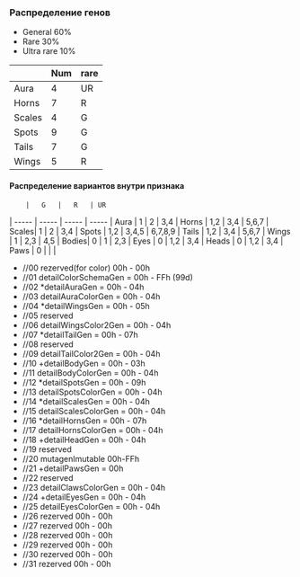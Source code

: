 ### Распределение генов
* General	60%
* Rare		30%
* Ultra rare	10%

|		| Num	|	rare
| ----- | ----- | -----
| Aura	|	4	|	UR
| Horns	|	7	|	R
| Scales|	4	|	G
| Spots	|	9	|	G
| Tails	|	7	|	G
| Wings	|	5	|	R

#### Распределение вариантов внутри признака
 		|	G 	|	R	| UR
| ----- | ----- | ----- | -----
| Aura	|	1	|	2 	| 	3,4 
| Horns	|	1,2	|	3,4	|	5,6,7
| Scales|	1	|	2	|	3,4
| Spots	|	1,2	| 3,4,5 |	6,7,8,9
| Tails	|	1,2	|	3,4	|	5,6,7
| Wings	|	1	|	2,3	|	4,5
| Bodies|	0	|	1	|	2,3
| Eyes	|	0	|	1,2	|	3,4
| Heads	|	0	|	1,2	|	3,4
| Paws	|	0	|		|		|

- //00 rezerved(for color) 00h - 00h
- //01 detailColorSchemaGen = 00h - FFh (99d)
- //02 *detailAuraGen = 00h - 04h
- //03 detailAuraColorGen = 00h - 04h
- //04 *detailWingsGen = 00h - 05h
- //05 reserved
- //06 detailWingsColor2Gen = 00h - 04h
- //07 *detailTailGen = 00h - 07h
- //08 reserved
- //09 detailTailColor2Gen = 00h - 04h
- //10 +detailBodyGen = 00h - 03h
- //11 detailBodyColorGen = 00h - 04h
- //12 *detailSpotsGen = 00h - 09h
- //13 detailSpotsColorGen = 00h - 04h
- //14 *detailScalesGen = 00h - 04h
- //15 detailScalesColorGen = 00h - 04h
- //16 *detailHornsGen = 00h - 07h
- //17 detailHornsColorGen = 00h - 04h
- //18 +detailHeadGen = 00h - 04h
- //19 reserved
- //20 mutagenImutable 00h-FFh
- //21 +detailPawsGen = 00h
- //22 reserved
- //23 detailClawsColorGen = 00h - 04h
- //24 +detailEyesGen = 00h - 04h
- //25 detailEyesColorGen = 00h - 04h
- //26 rezerved 00h - 00h
- //27 rezerved 00h - 00h
- //28 rezerved 00h - 00h
- //29 rezerved 00h - 00h
- //30 rezerved 00h - 00h
- //31 rezerved 00h - 00h

